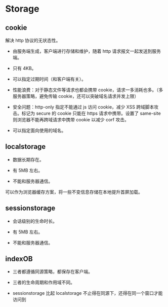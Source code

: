 # Storage

## cookie

解决 http 协议的无状态性。

- 由服务端生成，客户端进行存储和维护，随着 http 请求报文一起发送到服务端。

- 只有 4KB。

- 可以指定过期时间（和客户端有关）。

- 性能浪费：对于静态文件等请求也都会携带 cookie，请求一多消耗也多。（多服务器策略，避免传输 cookie，还可以突破域名请求并发上限）

- 安全问题：http-only 指定不能通过 js 访问 cookie，减少 XSS 跨域脚本攻击。标记为 secure 的 cookie 只能在 https 请求中携带。设置了 same-site 则浏览器不能再跨域请求中携带 cookie 以减少 corf 攻击。

- 可以指定面向使用的域名。


## localstorage

- 数据长期存在。

- 有 5MB 左右。

- 不能和服务器通信。

可以作为浏览器缓存方案，将一些不变信息存储在本地提升首屏加载。


## sessionstorage

- 会话级别的生命时长。

- 有 5MB 左右。

- 不能和服务器通信。


## indexOB

- 三者都遵循同源策略，都保存在客户端。

- 三者的生命周期和作用域不同。

- sessionstorage 比起 localstorage 不止得在同源下，还得在同一个窗口才能访问到

